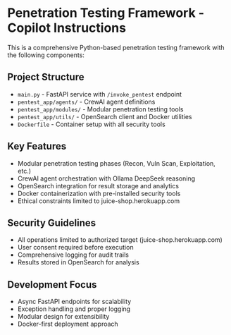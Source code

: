 # Penetration Testing Framework - Copilot Instructions

This is a comprehensive Python-based penetration testing framework with the following components:

## Project Structure
- `main.py` - FastAPI service with `/invoke_pentest` endpoint
- `pentest_app/agents/` - CrewAI agent definitions
- `pentest_app/modules/` - Modular penetration testing tools
- `pentest_app/utils/` - OpenSearch client and Docker utilities
- `Dockerfile` - Container setup with all security tools

## Key Features
- Modular penetration testing phases (Recon, Vuln Scan, Exploitation, etc.)
- CrewAI agent orchestration with Ollama DeepSeek reasoning
- OpenSearch integration for result storage and analytics
- Docker containerization with pre-installed security tools
- Ethical constraints limited to juice-shop.herokuapp.com

## Security Guidelines
- All operations limited to authorized target (juice-shop.herokuapp.com)
- User consent required before execution
- Comprehensive logging for audit trails
- Results stored in OpenSearch for analysis

## Development Focus
- Async FastAPI endpoints for scalability
- Exception handling and proper logging
- Modular design for extensibility
- Docker-first deployment approach